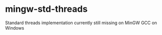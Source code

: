 mingw-std-threads
=================

Standard threads implementation currently still missing on MinGW GCC on Windows
